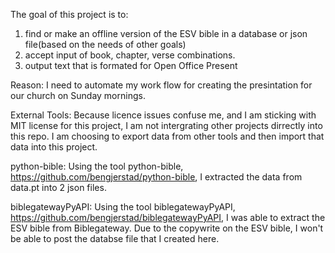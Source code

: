 The goal of this project is to:
1. find or make an offline version of the ESV bible in a database or json file(based on the needs of other goals) 
2. accept input of book, chapter, verse combinations. 
3. output text that is formated for Open Office Present 

Reason:
I need to automate my work flow for creating the presintation for our church on Sunday mornings. 

External Tools:
Because licence issues confuse me, and I am sticking with MIT license for this project, I am not intergrating other projects dirrectly into this repo. I am choosing to export data from other tools and then import that data into this project. 

python-bible:
Using the tool python-bible, https://github.com/bengjerstad/python-bible, I extracted the data from data.pt into 2 json files. 

biblegatewayPyAPI:
Using the tool biblegatewayPyAPI, https://github.com/bengjerstad/biblegatewayPyAPI, I was able to extract the ESV bible from Biblegateway. Due to the copywrite on the ESV bible, I won't be able to post the databse file that I created here. 


